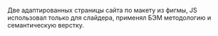 Две адаптированных страницы сайта по макету из фигмы, JS использовал только для слайдера, применял БЭМ методологию и семантическую верстку.
